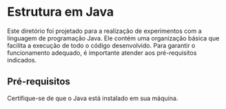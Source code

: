 # Estrutura em Java

Este diretório foi projetado para a realização de experimentos com a linguagem de programação Java. Ele contém uma organização básica que facilita a execução de todo o código desenvolvido. Para garantir o funcionamento adequado, é importante atender aos pré-requisitos indicados.

## Pré-requisitos

Certifique-se de que o Java está instalado em sua máquina.

